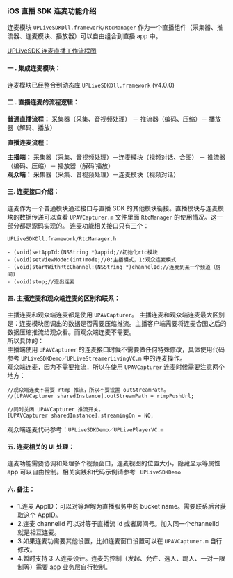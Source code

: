 ### iOS 直播 SDK 连麦功能介绍






连麦模块 ```UPLiveSDKDll.framework/RtcManager``` 作为一个直播组件（采集器、推流器、连麦模块、播放器）可以自由组合到直播 app 中。

[UPLiveSDK 连麦直播工作流程图](https://www.processon.com/view/link/58536c76e4b097c6e699c2ec)


#### 一 . 集成连麦模块：

连麦模块已经整合到动态库 ``` UPLiveSDKDll.framework ``` (v4.0.0)



#### 二 . 直播连麦的流程逻辑：
__普通直播流程：__
采集器（采集、音视频处理） － 推流器（编码、压缩）－ 播放器（解码、播放）

__直播连麦流程：__	

__主播端：__ 采集器（采集、音视频处理）－连麦模块（视频对话、合图） － 推流器（编码、压缩）－ 播放器（解码‘播放）      
__观众端：__ 采集器（采集、音视频处理）－连麦模块（视频对话）

#### 三. 连麦接口介绍：
连麦作为一个普通模块通过接口与直播 SDK 的其他模块衔接。直播模块与连麦模块的数据传递可以查看 ```UPAVCapturer.m``` 文件里面 ```RtcManager``` 的使用情况。这一部分都是源码实现的。
连麦功能相关接口只有三个：

```
UPLiveSDKDll.framework/RtcManager.h

- (void)setAppId:(NSString *)appid;//初始化rtc模块
- (void)setViewMode:(int)mode;//0:主播模式，1:观众连麦模式
- (void)startWithRtcChannel:(NSString *)channelId;//连麦到某一个频道（房间)
- (void)stop;//退出连麦

```


#### 四. 主播连麦和观众端连麦的区别和联系：
主播连麦和观众端连麦都是使用 ```UPAVCapturer```。
主播连麦和观众端连麦最大区别是：连麦模块回调出的数据是否需要压缩推流。主播客户端需要将连麦合图之后的数据压缩推流给观众看。而观众端连麦不需要。			
所以具体的：				
主播端使用 ```UPAVCapturer``` 的连麦接口时候不需要做任何特殊修改，具体使用代码参考 ```UPLiveSDKDemo／UPLiveStreamerLivingVC.m``` 中的连麦操作。			
观众端连麦，因为不需要推流，所以在使用 ```UPAVCapturer``` 连麦时候需要注意两个地方：

```
//观众端连麦不需要 rtmp 推流，所以不要设置 outStreamPath。
//[UPAVCapturer sharedInstance].outStreamPath = rtmpPushUrl;

//同时关闭 UPAVCapturer 推流开关。
[UPAVCapturer sharedInstance].streamingOn = NO;
```

观众端连麦代码参考：```UPLiveSDKDemo／UPLivePlayerVC.m```


#### 五. 连麦相关的 UI 处理：

连麦功能需要协调和处理多个视频窗口，连麦视图的位置大小，隐藏显示等属性 app 可以自由控制。相关实践和代码示例请参考 ```  UPLiveSDKDemo ```



#### 六. 备注：

* 1.连麦 AppID：可以对等理解为直播服务中的 bucket name。需要联系后台获取这个 AppID。		
* 2.连麦 channelId 可以对等于直播流 id 或者房间号。加入同一个channelId 就是相互连麦。 		
* 3.如果连麦功需要其他设置，比如连麦窗口设置可以在 ```UPAVCapturer.m``` 自行修改。		
* 4.暂时支持 3 人连麦设计。连麦的控制（发起、允许、选人、踢人、一对一限制等）需要 app 业务层自行控制。	




